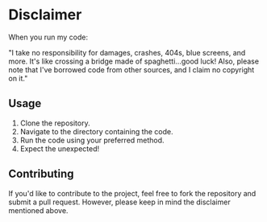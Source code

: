 # Disclaimer
When you run my code:

"I take no responsibility for damages, crashes, 404s, blue screens, and more. It's like crossing a bridge made of spaghetti...good luck! Also, please note that I've borrowed code from other sources, and I claim no copyright on it."

## Usage

1. Clone the repository.
2. Navigate to the directory containing the code.
3. Run the code using your preferred method.
4. Expect the unexpected!

## Contributing

If you'd like to contribute to the project, feel free to fork the repository and submit a pull request. However, please keep in mind the disclaimer mentioned above.

